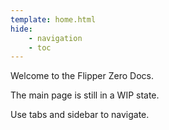 ```yaml
---
template: home.html
hide:
    - navigation
    - toc
---
```


Welcome to the Flipper Zero Docs.

The main page is still in a WIP state.

Use tabs and sidebar to navigate.